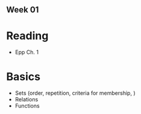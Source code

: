 Week 01
-------

# Reading
* Epp Ch. 1

# Basics

* Sets (order, repetition, criteria for membership, )
* Relations
* Functions

